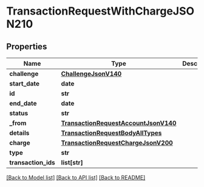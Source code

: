 # TransactionRequestWithChargeJSON210

## Properties
Name | Type | Description | Notes
------------ | ------------- | ------------- | -------------
**challenge** | [**ChallengeJsonV140**](ChallengeJsonV140.md) |  | 
**start_date** | **date** |  | 
**id** | **str** |  | 
**end_date** | **date** |  | 
**status** | **str** |  | 
**_from** | [**TransactionRequestAccountJsonV140**](TransactionRequestAccountJsonV140.md) |  | 
**details** | [**TransactionRequestBodyAllTypes**](TransactionRequestBodyAllTypes.md) |  | 
**charge** | [**TransactionRequestChargeJsonV200**](TransactionRequestChargeJsonV200.md) |  | 
**type** | **str** |  | 
**transaction_ids** | **list[str]** |  | 

[[Back to Model list]](../README.md#documentation-for-models) [[Back to API list]](../README.md#documentation-for-api-endpoints) [[Back to README]](../README.md)


